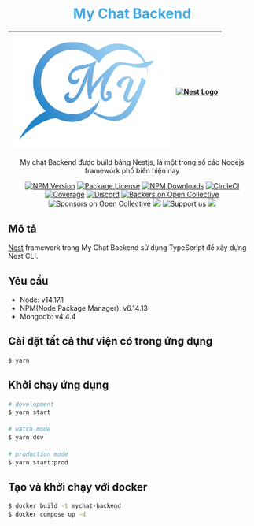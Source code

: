 
<h1 style="color: #46A8Df" align="center">
My Chat Backend
</h1>
<div align="center">

<img src="./public/images/logo.png" width="320" alt="Nest Logo" />| <a href="http://nestjs.com/" target="blank"><img src="https://nestjs.com/img/logo_text.svg" width="320" alt="Nest Logo" /></a>
:-------------------------:|:-------------------------:

</div>

[circleci-image]: https://img.shields.io/circleci/build/github/nestjs/nest/master?token=abc123def456
[circleci-url]: https://circleci.com/gh/nestjs/nest

  <p align="center"><span>My chat</span> Backend được build bằng Nestjs, là một trong số các Nodejs framework phổ biến hiện nay</p>
    <p align="center">
<a href="https://www.npmjs.com/~nestjscore" target="_blank"><img src="https://img.shields.io/npm/v/@nestjs/core.svg" alt="NPM Version" /></a>
<a href="https://www.npmjs.com/~nestjscore" target="_blank"><img src="https://img.shields.io/npm/l/@nestjs/core.svg" alt="Package License" /></a>
<a href="https://www.npmjs.com/~nestjscore" target="_blank"><img src="https://img.shields.io/npm/dm/@nestjs/common.svg" alt="NPM Downloads" /></a>
<a href="https://circleci.com/gh/nestjs/nest" target="_blank"><img src="https://img.shields.io/circleci/build/github/nestjs/nest/master" alt="CircleCI" /></a>
<a href="https://coveralls.io/github/nestjs/nest?branch=master" target="_blank"><img src="https://coveralls.io/repos/github/nestjs/nest/badge.svg?branch=master#9" alt="Coverage" /></a>
<a href="https://discord.gg/G7Qnnhy" target="_blank"><img src="https://img.shields.io/badge/discord-online-brightgreen.svg" alt="Discord"/></a>
<a href="https://opencollective.com/nest#backer" target="_blank"><img src="https://opencollective.com/nest/backers/badge.svg" alt="Backers on Open Collective" /></a>
<a href="https://opencollective.com/nest#sponsor" target="_blank"><img src="https://opencollective.com/nest/sponsors/badge.svg" alt="Sponsors on Open Collective" /></a>
  <a href="https://paypal.me/kamilmysliwiec" target="_blank"><img src="https://img.shields.io/badge/Donate-PayPal-ff3f59.svg"/></a>
    <a href="https://opencollective.com/nest#sponsor"  target="_blank"><img src="https://img.shields.io/badge/Support%20us-Open%20Collective-41B883.svg" alt="Support us"></a>
  <a href="https://twitter.com/nestframework" target="_blank"><img src="https://img.shields.io/twitter/follow/nestframework.svg?style=social&label=Follow"></a>
</p>
  <!--[![Backers on Open Collective](https://opencollective.com/nest/backers/badge.svg)](https://opencollective.com/nest#backer)
  [![Sponsors on Open Collective](https://opencollective.com/nest/sponsors/badge.svg)](https://opencollective.com/nest#sponsor)-->

## Mô tả

[Nest](https://github.com/nestjs/nest) framework trong My Chat Backend sử dụng TypeScript để xây dựng Nest CLI.

## Yêu cầu
- Node: v14.17.1
- NPM(Node Package Manager): v6.14.13
- Mongodb: v4.4.4

## Cài đặt tất cả thư viện có trong ứng dụng
```bash
$ yarn
```

## Khởi chạy ứng dụng

```bash
# development
$ yarn start

# watch mode
$ yarn dev

# production mode
$ yarn start:prod
```
## Tạo và khởi chạy với docker

```bash
$ docker build -t mychat-backend
$ docker compose up -d
```

